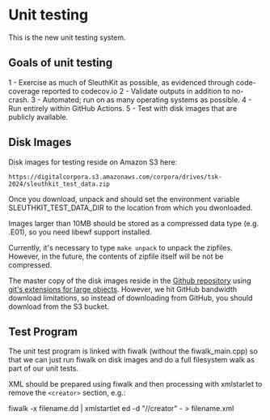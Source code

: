 Unit testing
============
This is the new unit testing system.

Goals of unit testing
---------------------

1 - Exercise as much of SleuthKit as possible, as evidenced through code-coverage reported to codecov.io
2 - Validate outputs in addition to no-crash.
3 - Automated; run on as many operating systems as possible.
4 - Run entirely within GitHub Actions.
5 - Test with disk images that are publicly available.

Disk Images
-----------
Disk images for testing reside on Amazon S3 here:

    https://digitalcorpora.s3.amazonaws.com/corpora/drives/tsk-2024/sleuthkit_test_data.zip

Once you download, unpack and should set the environment variable SLEUTHKIT_TEST_DATA_DIR to the location from which you dwonloaded.

Images larger than 10MB should be stored as a compressed data type (e.g. .E01), so you need libewf support installed.


Currently, it's necessary to type `make unpack` to unpack the
zipfiles. However, in the future, the contents of zipfile itself will
be not be compressed.

The master copy of the disk images reside in the [Github repository](https://github.com/sleuthkit/sleuthkit_test_data) using [git's extensions for large objects](https://git-lfs.com/). However, we hit GitHub bandwidth download limitations, so instead of downloading from GitHub, you should download from the S3 bucket.

Test Program
------------
The unit test program is linked with fiwalk (without the
fiwalk_main.cpp) so that we can just run fiwalk on disk images and do
a full filesystem walk as part of our unit tests.

XML should be prepared using fiwalk and then processing with xmlstarlet to remove the `<creator>` section, e.g.:

fiwalk -x filename.dd | xmlstartlet ed -d "//creator" - > filename.xml
